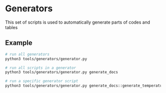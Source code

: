 # Generators

This set of scripts is used to automatically generate parts of codes and tables

## Example

``` bash
# run all generators
python3 tools/generators/generator.py

# run all scripts in a generator
python3 tools/generators/generator.py generate_docs

# run a specific generator script
python3 tools/generators/generator.py generate_docs::generate_temperature_units
```